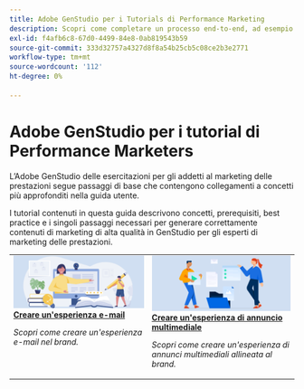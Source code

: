 ```yaml
---
title: Adobe GenStudio per i Tutorials di Performance Marketing
description: Scopri come completare un processo end-to-end, ad esempio la creazione di un’esperienza e-mail, seguendo le esercitazioni di GenStudio for Performance Marketers.
exl-id: f4afb6c8-67d0-4499-84e8-0ab819543b59
source-git-commit: 333d32757a4327d8f8a54b25cb5c08ce2b3e2771
workflow-type: tm+mt
source-wordcount: '112'
ht-degree: 0%

---
```


# Adobe GenStudio per i tutorial di Performance Marketers

L’Adobe GenStudio delle esercitazioni per gli addetti al marketing delle prestazioni segue passaggi di base che contengono collegamenti a concetti più approfonditi nella guida utente.

I tutorial contenuti in questa guida descrivono concetti, prerequisiti, best practice e i singoli passaggi necessari per generare correttamente contenuti di marketing di alta qualità in GenStudio per gli esperti di marketing delle prestazioni.

<table style="table-layout:fixed">
<td valign="top">
   <div>
      <a href="create-email-experience.md">
      <img alt="Idee, libri, matita, computer" src="../assets/card-create-assets.png">
      <strong>Creare un'esperienza e-mail</strong>
      </a>
   </div>
   <p>
      <em>Scopri come creare un'esperienza e-mail nel brand.</em>
   </p>
</td>
<td valign="top">
   <div>
      <a href="create-meta-ad.md">
      <img alt="Idee, libri, matita, computer" src="../assets/card-manage-content.png">
      <strong>Creare un'esperienza di annuncio multimediale</strong>
      </a>
   </div>
   <p>
      <em>Scopri come creare un'esperienza di annunci multimediali allineata al brand.</em>
   </p>
</td><!-- 
<td valign="top">
   <div>
      <a href="create-email-experience.md">
      <img alt="Ideas, books, pencil, computer" src="../assets/card-create-assets.png">
      <strong>Create an email experience</strong>
      </a>
   </div>
   <p>
      <em>Learn how to create an on-brand Email experience.</em>
   </p>
</td> -->
</table>
